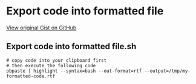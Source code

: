# Export code into formatted file

[View original Gist on GitHub](https://gist.github.com/Integralist/b7cc23bbe544428758339b6b8bdbd5b4)

## Export code into formatted file.sh

```shell
# copy code into your clipboard first
# then execute the following code
pbpaste | highlight --syntax=bash --out-format=rtf --output=/tmp/my-formatted-code.rtf
```

